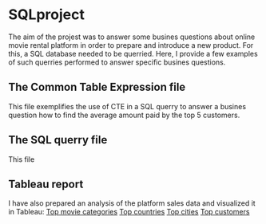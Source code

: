 # SQLproject
The aim of the projest was to answer some busines questions about online movie rental platform in order to prepare and introduce a new product. For this, a SQL database needed to be querried.
Here, I provide a few examples of such querries performed to answer specific busines questions.

## The Common Table Expression file 
This file exemplifies the use of CTE in a SQL querry to answer a busines question how to find the average amount paid by the top 5 customers.

## The SQL querry file
This file

## Tableau report
I have also prepared an analysis of the platform sales data and visualized it in Tableau:
[Top movie categories](https://public.tableau.com/app/profile/joanna.kaczanowska.g.tz/viz/Top_categories/categories)
[Top countries](https://public.tableau.com/app/profile/joanna.kaczanowska.g.tz/viz/Rockbuster_data/top10_countries)
[Top cities](https://public.tableau.com/app/profile/joanna.kaczanowska.g.tz/viz/Top10cities_17134390476070/top10cities)
[Top customers](https://public.tableau.com/app/profile/joanna.kaczanowska.g.tz/viz/top5customers_17134604570600/top5customers_worldwide)
